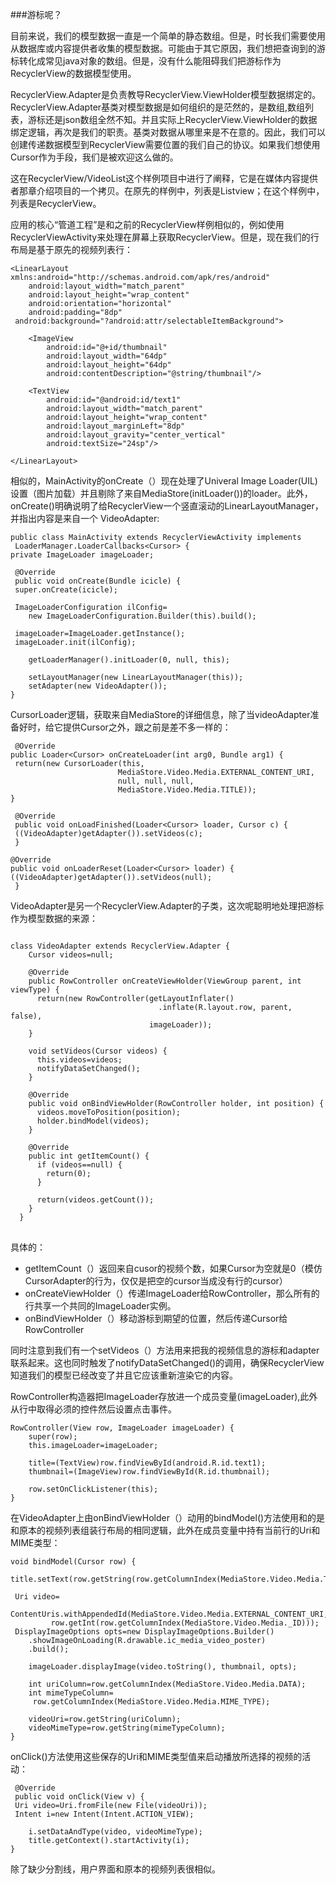 ###游标呢？

目前来说，我们的模型数据一直是一个简单的静态数组。但是，时长我们需要使用从数据库或内容提供者收集的模型数据。可能由于其它原因，我们想把查询到的游标转化成常见java对象的数组。但是，没有什么能阻碍我们把游标作为RecyclerView的数据模型使用。

RecyclerView.Adapter是负责教导RecyclerView.ViewHolder模型数据绑定的。RecyclerView.Adapter基类对模型数据是如何组织的是茫然的，是数组,数组列表，游标还是json数组全然不知。并且实际上RecyclerView.ViewHolder的数据绑定逻辑，再次是我们的职责。基类对数据从哪里来是不在意的。因此，我们可以创建传递数据模型到RecyclerView需要位置的我们自己的协议。如果我们想使用Cursor作为手段，我们是被欢迎这么做的。

这在RecyclerView/VideoList这个样例项目中进行了阐释，它是在媒体内容提供者那章介绍项目的一个拷贝。在原先的样例中，列表是Listview；在这个样例中，列表是RecyclerView。

应用的核心“管道工程”是和之前的RecyclerView样例相似的，例如使用RecyclerViewActivity来处理在屏幕上获取RecyclerView。但是，现在我们的行布局是基于原先的视频列表行：

	<LinearLayout xmlns:android="http://schemas.android.com/apk/res/android"
		android:layout_width="match_parent"
		android:layout_height="wrap_content"
		android:orientation="horizontal"
		android:padding="8dp"
 	 android:background="?android:attr/selectableItemBackground">

		<ImageView
			android:id="@+id/thumbnail"
			android:layout_width="64dp"
			android:layout_height="64dp"
			android:contentDescription="@string/thumbnail"/>

		<TextView
			android:id="@android:id/text1"
			android:layout_width="match_parent"
			android:layout_height="wrap_content"
			android:layout_marginLeft="8dp"
			android:layout_gravity="center_vertical"
			android:textSize="24sp"/>

	</LinearLayout>


相似的，MainActivity的onCreate（）现在处理了Univeral Image Loader(UIL)设置（图片加载）并且剔除了来自MediaStore(initLoader())的loader。此外，onCreate()明确说明了给RecyclerView一个竖直滚动的LinearLayoutManager，并指出内容是来自一个
VideoAdapter:


	public class MainActivity extends RecyclerViewActivity implements
   	 LoaderManager.LoaderCallbacks<Cursor> {
  	private ImageLoader imageLoader;

 	 @Override
 	 public void onCreate(Bundle icicle) {
   	 super.onCreate(icicle);

   	 ImageLoaderConfiguration ilConfig=
        new ImageLoaderConfiguration.Builder(this).build();

   	 imageLoader=ImageLoader.getInstance();
   	 imageLoader.init(ilConfig);

    	getLoaderManager().initLoader(0, null, this);

    	setLayoutManager(new LinearLayoutManager(this));
    	setAdapter(new VideoAdapter());
  	}


CursorLoader逻辑，获取来自MediaStore的详细信息，除了当videoAdapter准备好时，给它提供Cursor之外，跟之前是差不多一样的：

 	 @Override
  	public Loader<Cursor> onCreateLoader(int arg0, Bundle arg1) {
   	 return(new CursorLoader(this,
                            MediaStore.Video.Media.EXTERNAL_CONTENT_URI,
                            null, null, null,
                            MediaStore.Video.Media.TITLE));
  	}

 	 @Override
 	 public void onLoadFinished(Loader<Cursor> loader, Cursor c) {
   	 ((VideoAdapter)getAdapter()).setVideos(c);
 	 }

  	@Override
  	public void onLoaderReset(Loader<Cursor> loader) {
    ((VideoAdapter)getAdapter()).setVideos(null);
 	 }

VideoAdapter是另一个RecyclerView.Adapter的子类，这次呢聪明地处理把游标作为模型数据的来源：
<pre>
<code>
class VideoAdapter extends RecyclerView.Adapter<RowController> {
    Cursor videos=null;

    @Override
    public RowController onCreateViewHolder(ViewGroup parent, int viewType) {
      return(new RowController(getLayoutInflater()
                                 .inflate(R.layout.row, parent, false),
                               imageLoader));
    }

    void setVideos(Cursor videos) {
      this.videos=videos;
      notifyDataSetChanged();
    }

    @Override
    public void onBindViewHolder(RowController holder, int position) {
      videos.moveToPosition(position);
      holder.bindModel(videos);
    }

    @Override
    public int getItemCount() {
      if (videos==null) {
        return(0);
      }

      return(videos.getCount());
    }
  }
</code>
</pre>

具体的：

* getItemCount（）返回来自cusor的视频个数，如果Cursor为空就是0（模仿CursorAdapter的行为，仅仅是把空的cursor当成没有行的cursor）
* onCreateViewHolder（）传递ImageLoader给RowController，那么所有的行共享一个共同的ImageLoader实例。
* onBindViewHolder（）移动游标到期望的位置，然后传递Cursor给RowController


同时注意到我们有一个setVideos（）方法用来把我的视频信息的游标和adapter联系起来。这也同时触发了notifyDataSetChanged()的调用，确保RecyclerView知道我们的模型已经改变了并且它应该重新渲染它的内容。

RowController构造器把ImageLoader存放进一个成员变量(imageLoader),此外从行中取得必须的控件然后设置点击事件。

  	RowController(View row, ImageLoader imageLoader) {
   	 	super(row);
    	this.imageLoader=imageLoader;

    	title=(TextView)row.findViewById(android.R.id.text1);
    	thumbnail=(ImageView)row.findViewById(R.id.thumbnail);

   	 	row.setOnClickListener(this);
  	}


在VideoAdapter上由onBindViewHolder（）动用的bindModel()方法使用和的是和原本的视频列表组装行布局的相同逻辑，此外在成员变量中持有当前行的Uri和MIME类型：

	void bindModel(Cursor row) {
   	 title.setText(row.getString(row.getColumnIndex(MediaStore.Video.Media.TITLE)));

   	 Uri video=
      	  ContentUris.withAppendedId(MediaStore.Video.Media.EXTERNAL_CONTENT_URI,
           	 row.getInt(row.getColumnIndex(MediaStore.Video.Media._ID)));
   	 DisplayImageOptions opts=new DisplayImageOptions.Builder()
        .showImageOnLoading(R.drawable.ic_media_video_poster)
        .build();

    	imageLoader.displayImage(video.toString(), thumbnail, opts);

    	int uriColumn=row.getColumnIndex(MediaStore.Video.Media.DATA);
    	int mimeTypeColumn=
       	 row.getColumnIndex(MediaStore.Video.Media.MIME_TYPE);

    	videoUri=row.getString(uriColumn);
    	videoMimeType=row.getString(mimeTypeColumn);
  	}


onClick()方法使用这些保存的Uri和MIME类型值来启动播放所选择的视频的活动：


	 @Override
 	 public void onClick(View v) {
   	 Uri video=Uri.fromFile(new File(videoUri));
   	 Intent i=new Intent(Intent.ACTION_VIEW);

    	i.setDataAndType(video, videoMimeType);
    	title.getContext().startActivity(i);
  	}


除了缺少分割线，用户界面和原本的视频列表很相似。

